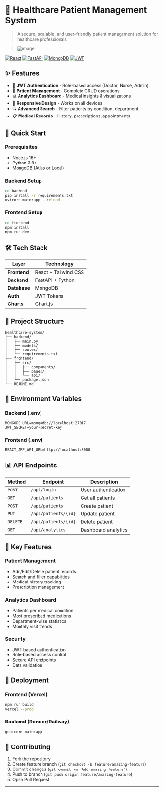 # 🏥 Healthcare Patient Management System

> A secure, scalable, and user-friendly patient management solution for healthcare professionals

> ![image](https://github.com/user-attachments/assets/848421cf-ded1-4c56-93cf-c184965b4b35)


[![React](https://img.shields.io/badge/React-18.0+-61DAFB?style=flat&logo=react)](https://reactjs.org/)
[![FastAPI](https://img.shields.io/badge/FastAPI-0.100+-009688?style=flat&logo=fastapi)](https://fastapi.tiangolo.com/)
[![MongoDB](https://img.shields.io/badge/MongoDB-6.0+-47A248?style=flat&logo=mongodb)](https://www.mongodb.com/)
[![JWT](https://img.shields.io/badge/JWT-Auth-000000?style=flat&logo=jsonwebtokens)](https://jwt.io/)

## ✨ Features

- 🔐 **JWT Authentication** - Role-based access (Doctor, Nurse, Admin)
- 👥 **Patient Management** - Complete CRUD operations
- 📊 **Analytics Dashboard** - Medical insights & visualizations
- 📱 **Responsive Design** - Works on all devices
- 🔍 **Advanced Search** - Filter patients by condition, department
- 📋 **Medical Records** - History, prescriptions, appointments

## 🚀 Quick Start

### Prerequisites
- Node.js 16+
- Python 3.8+
- MongoDB (Atlas or Local)

### Backend Setup
```bash
cd backend
pip install -r requirements.txt
uvicorn main:app --reload
```

### Frontend Setup
```bash
cd frontend
npm install
npm run dev
```

## 🛠️ Tech Stack

| Layer | Technology |
|-------|------------|
| **Frontend** | React + Tailwind CSS |
| **Backend** | FastAPI + Python |
| **Database** | MongoDB |
| **Auth** | JWT Tokens |
| **Charts** | Chart.js |

## 📁 Project Structure

```
healthcare-system/
├── backend/
│   ├── main.py
│   ├── models/
│   ├── routes/
│   └── requirements.txt
├── frontend/
│   ├── src/
│   │   ├── components/
│   │   ├── pages/
│   │   └── api/
│   └── package.json
└── README.md
```

## 🔧 Environment Variables

### Backend (.env)
```env
MONGODB_URL=mongodb://localhost:27017
JWT_SECRET=your-secret-key
```

### Frontend (.env)
```env
REACT_APP_API_URL=http://localhost:8000
```

## 📊 API Endpoints

| Method | Endpoint | Description |
|--------|----------|-------------|
| `POST` | `/api/login` | User authentication |
| `GET` | `/api/patients` | Get all patients |
| `POST` | `/api/patients` | Create patient |
| `PUT` | `/api/patients/{id}` | Update patient |
| `DELETE` | `/api/patients/{id}` | Delete patient |
| `GET` | `/api/analytics` | Dashboard analytics |

## 🎯 Key Features

### Patient Management
- Add/Edit/Delete patient records
- Search and filter capabilities
- Medical history tracking
- Prescription management

### Analytics Dashboard
- Patients per medical condition
- Most prescribed medications
- Department-wise statistics
- Monthly visit trends

### Security
- JWT-based authentication
- Role-based access control
- Secure API endpoints
- Data validation

## 🚀 Deployment

### Frontend (Vercel)
```bash
npm run build
vercel --prod
```

### Backend (Render/Railway)
```bash
gunicorn main:app
```

## 🤝 Contributing

1. Fork the repository
2. Create feature branch (`git checkout -b feature/amazing-feature`)
3. Commit changes (`git commit -m 'Add amazing feature'`)
4. Push to branch (`git push origin feature/amazing-feature`)
5. Open Pull Request

---

